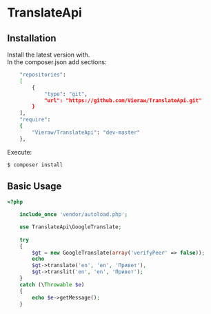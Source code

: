# TranslateApi

## Installation
Install the latest version with. \
In the composer.json add sections:
```bash
    "repositories":
    [
        {
            "type": "git",
            "url": "https://github.com/Vieraw/TranslateApi.git"
        }
    ],
    "require":
    {
        "Vieraw/TranslateApi": "dev-master"
    },
```

Execute:
```bash
$ composer install
```


## Basic Usage

```php
<?php

    include_once 'vendor/autoload.php';

    use TranslateApi\GoogleTranslate;
    
    try
    {
        $gt = new GoogleTranslate(array('verifyPeer' => false));
        echo
        $gt->translate('en', 'en', 'Привет'),
        $gt->translit('en', 'en', 'Привет');
    }
    catch (\Throwable $e)
    {
        echo $e->getMessage();
    }
```

